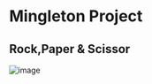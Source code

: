 # Mingleton Project
## Rock,Paper & Scissor


![image](https://user-images.githubusercontent.com/81762966/171987517-66819e30-8c59-4db1-8714-07ccd18ad5bc.png)
